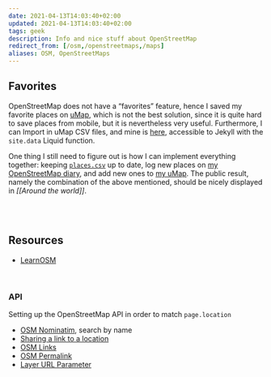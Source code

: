```yaml
---
date: 2021-04-13T14:03:40+02:00
updated: 2021-04-13T14:03:40+02:00
tags: geek
description: Info and nice stuff about OpenStreetMap
redirect_from: [/osm,/openstreetmaps,/maps]
aliases: OSM, OpenStreetMaps
---
```

## Favorites

OpenStreetMap does not have a “favorites” feature, hence I saved my favorite places on [uMap](https://umap.openstreetmap.fr 'uMap'), which is not the best solution, since it is quite hard to save places from mobile, but it is nevertheless very useful. Furthermore, I can Import in uMap CSV files, and mine is [here](https://github.com/xplosionmind/tommi.space/blob/main/_data/places.csv 'places.csv in tommi.space repository on GitHub'), accessible to Jekyll with the `site.data` Liquid function.

One thing I still need to figure out is how I can implement everything together: keeping [`places.csv`](https://github.com/xplosionmind/tommi.space/blob/main/_data/places.csv 'places.csv in tommi.space repository on GitHub') up to date, log new places on [my OpenStreetMap diary](), and add new ones to [my uMap](https://umap.openstreetmap.fr/en/map/favorites_593427 'xplosionmind’s Favorites map'). The public result, namely the combination of the above mentioned, should be nicely displayed in *[[Around the world]]*.

<br>
<br>

## Resources

- [LearnOSM](https://learnosm.org 'Learn OSM')

<br>

### API

Setting up the OpenStreetMap API in order to match `page.location`

- [OSM Nominatim](https://nominatim.org/release-docs/latest/api/Search/ 'Nominatim'), search by name
- [Sharing a link to a location](https://wiki.openstreetmap.org/wiki/Browsing#Sharing_a_link_to_the_maps 'Sharing a link to the maps in OSM Wiki')
- [OSM Links](https://osmtools.de/osmlinks/ 'OSM Links')
- [OSM Permalink](https://wiki.openstreetmap.org/wiki/Permalink 'Permalink in OSM Wiki')
- [Layer URL Parameter](https://wiki.openstreetmap.org/wiki/Layer_URL_parameter 'Layer URL parameter')
